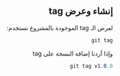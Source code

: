 <div dir = "rtl">


## إنشاء وعرض tag

لعرض الـ  tag  الموجودة بالمشروع نستخدم:
```c#
git tag
```

وإذا أردنا إضافة النسخة على  tag
```c#
git tag v1.0.0
```
</div>


